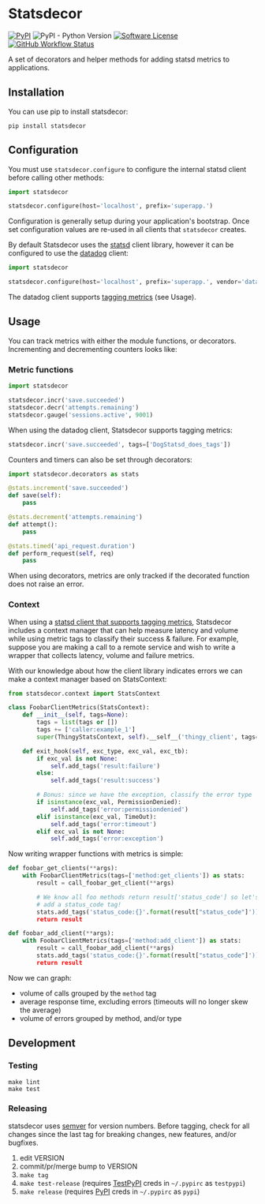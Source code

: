 # Statsdecor

[![PyPI](https://img.shields.io/pypi/v/statsdecor)](https://pypi.org/project/statsdecor/)
![PyPI - Python Version](https://img.shields.io/pypi/pyversions/statsdecor)
[![Software License](https://img.shields.io/badge/license-MIT-brightgreen.svg?style=flat-square)](LICENSE.txt)
[![GitHub Workflow Status](https://img.shields.io/github/actions/workflow/status/amcintosh/statsdecor/run-tests.yml?branch=main)](https://github.com/amcintosh/statsdecor/actions?query=workflow%3A%22Run+Tests%22)

A set of decorators and helper methods for adding statsd metrics to applications.

## Installation

You can use pip to install statsdecor:

```shell
pip install statsdecor
```

## Configuration

You must use `statsdecor.configure` to configure the internal statsd client before
calling other methods:

```python
import statsdecor

statsdecor.configure(host='localhost', prefix='superapp.')
```

Configuration is generally setup during your application's bootstrap. Once
set configuration values are re-used in all clients that `statsdecor` creates.

By default Statsdecor uses the [statsd](https://pypi.org/project/statsd/) client library,
however it can be configured to use the [datadog](https://pypi.org/project/datadog/) client:

```python
import statsdecor

statsdecor.configure(host='localhost', prefix='superapp.', vendor='datadog')
```

The datadog client supports [tagging metrics](https://statsd.readthedocs.io/en/stable/tags.html) (see Usage).

## Usage

You can track metrics with either the module functions, or decorators. Incrementing
and decrementing counters looks like:

### Metric functions

```python
import statsdecor

statsdecor.incr('save.succeeded')
statsdecor.decr('attempts.remaining')
statsdecor.gauge('sessions.active', 9001)
```

When using the datadog client, Statsdecor supports tagging metrics:

```python
statsdecor.incr('save.succeeded', tags=['DogStatsd_does_tags'])
```

Counters and timers can also be set through decorators:

```python
import statsdecor.decorators as stats

@stats.increment('save.succeeded')
def save(self):
    pass

@stats.decrement('attempts.remaining')
def attempt():
    pass

@stats.timed('api_request.duration')
def perform_request(self, req)
    pass
```

When using decorators, metrics are only tracked if the decorated function
does not raise an error.

### Context

When using a [statsd client that supports tagging metrics](https://statsd.readthedocs.io/en/stable/tags.html),
Statsdecor includes a context manager that can help measure latency and volume while using metric tags to
classify their success & failure. For example, suppose you are making a call to a remote service and wish
to write a wrapper that collects latency, volume and failure metrics.

With our knowledge about how the client library indicates errors we can make a context manager
based on StatsContext:

```python
from statsdecor.context import StatsContext

class FoobarClientMetrics(StatsContext):
    def __init__(self, tags=None):
        tags = list(tags or [])
        tags += ['caller:example_1']
        super(ThingyStatsContext, self).__self__('thingy_client', tags=tags)

    def exit_hook(self, exc_type, exc_val, exc_tb):
        if exc_val is not None:
            self.add_tags('result:failure')
        else:
            self.add_tags('result:success')

        # Bonus: since we have the exception, classify the error type
        if isinstance(exc_val, PermissionDenied):
            self.add_tags('error:permissiondenied')
        elif isinstance(exc_val, TimeOut):
            self.add_tags('error:timeout')
        elif exc_val is not None:
            self.add_tags('error:exception')

```

Now writing wrapper functions with metrics is simple:

```python
def foobar_get_clients(**args):
    with FoobarClientMetrics(tags=['method:get_clients']) as stats:
        result = call_foobar_get_client(**args)

        # We know all foo methods return result['status_code'] so let's
        # add a status_code tag!
        stats.add_tags('status_code:{}'.format(result["status_code"]'))
        return result

def foobar_add_client(**args):
    with FoobarClientMetrics(tags=['method:add_client']) as stats:
        result = call_foobar_add_client(**args)
        stats.add_tags('status_code:{}'.format(result["status_code"]'))
        return result
```

Now we can graph:

* volume of calls grouped by the `method` tag
* average response time, excluding errors (timeouts will no longer skew the average)
* volume of errors grouped by method, and/or type

## Development

### Testing

```shell
make lint
make test
```

### Releasing

statsdecor uses [semver](https://semver.org) for version numbers. Before tagging,
check for all changes since the last tag for breaking changes, new features,
and/or bugfixes.

1. edit VERSION
2. commit/pr/merge bump to VERSION
3. `make tag`
4. `make test-release` (requires [TestPyPI](https://test.pypi.org/) creds in `~/.pypirc` as `testpypi`)
5. `make release` (requires [PyPI](https://pypi.org/) creds in `~/.pypirc` as `pypi`)
